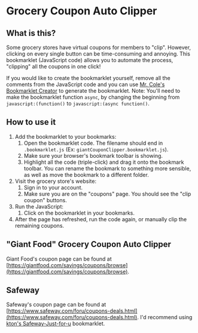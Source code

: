 # Grocery Coupon Auto Clipper

## What is this?

Some grocery stores have virtual coupons for members to "clip". However, clicking on every single button can be time-consuming and annoying. This bookmarklet (JavaScript code) allows you to automate the process, "clipping" all the coupons in one click!

If you would like to create the bookmarklet yourself, remove all the comments from the JavaScript code and you can use [Mr. Cole's Bookmarklet Creator](https://mrcoles.com/bookmarklet/) to generate the bookmarklet. Note: You'll need to make the bookmarklet function `async`, by changing the beginning from `javascript:(function()` to `javascript:(async function()`.

## How to use it

1. Add the bookmarklet to your bookmarks:
    1. Open the bookmarklet code. The filename should end in `.bookmarklet.js` (Ex: `giantCouponClipper.bookmarklet.js`).
    2. Make sure your browser's bookmark toolbar is showing.
    3. Highlight all the code (triple-click) and drag it onto the bookmark toolbar. You can rename the bookmark to something more sensible, as well as move the bookmark to a different folder.
2. Visit the grocery store's website:
    1. Sign in to your account.
    2. Make sure you are on the "coupons" page. You should see the "clip coupon" buttons.
3. Run the JavaScript:
    1. Click on the bookmarklet in your bookmarks.
4. After the page has refreshed, run the code again, or manually clip the remaining coupons.

## "Giant Food" Grocery Coupon Auto Clipper

Giant Food's coupon page can be found at [https://giantfood.com/savings/coupons/browse](https://giantfood.com/savings/coupons/browse).

## Safeway

Safeway's coupon page can be found at [https://www.safeway.com/foru/coupons-deals.html](https://www.safeway.com/foru/coupons-deals.html). I'd recommend using [kton's Safeway-Just-for-u](https://github.com/kton/Safeway-Just-for-u) bookmarklet.
